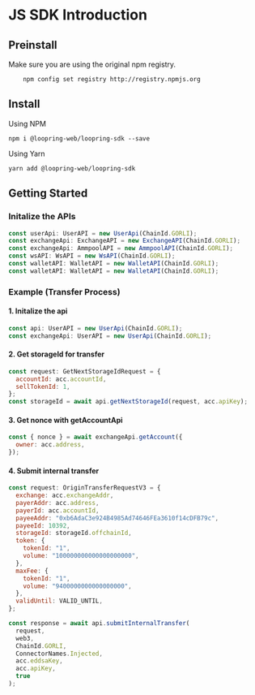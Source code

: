 # JS SDK Introduction

## Preinstall

Make sure you are using the original npm registry.

```shell
    npm config set registry http://registry.npmjs.org
```

## Install

Using NPM

```shell
npm i @loopring-web/loopring-sdk --save
```

Using Yarn

```shell
yarn add @loopring-web/loopring-sdk
```

## Getting Started

### Initalize the APIs

```javascript
const userApi: UserAPI = new UserApi(ChainId.GORLI);
const exchangeApi: ExchangeAPI = new ExchangeAPI(ChainId.GORLI);
const exchangeApi: AmmpoolAPI = new AmmpoolAPI(ChainId.GORLI);
const wsAPI: WsAPI = new WsAPI(ChainId.GORLI);
const walletAPI: WalletAPI = new WalletAPI(ChainId.GORLI);
const walletAPI: WalletAPI = new WalletAPI(ChainId.GORLI);
```

### Example (Transfer Process)

#### 1. Initalize the api

```javascript
const api: UserAPI = new UserApi(ChainId.GORLI);
const exchangeApi: UserAPI = new UserApi(ChainId.GORLI);
```

#### 2. Get storageId for transfer

```javascript
const request: GetNextStorageIdRequest = {
  accountId: acc.accountId,
  sellTokenId: 1,
};
const storageId = await api.getNextStorageId(request, acc.apiKey);
```

#### 3. Get nonce with getAccountApi

```javascript
const { nonce } = await exchangeApi.getAccount({
  owner: acc.address,
});
```

#### 4. Submit internal transfer

```javascript
const request: OriginTransferRequestV3 = {
  exchange: acc.exchangeAddr,
  payerAddr: acc.address,
  payerId: acc.accountId,
  payeeAddr: "0xb6AdaC3e924B4985Ad74646FEa3610f14cDFB79c",
  payeeId: 10392,
  storageId: storageId.offchainId,
  token: {
    tokenId: "1",
    volume: "100000000000000000000",
  },
  maxFee: {
    tokenId: "1",
    volume: "9400000000000000000",
  },
  validUntil: VALID_UNTIL,
};

const response = await api.submitInternalTransfer(
  request,
  web3,
  ChainId.GORLI,
  ConnectorNames.Injected,
  acc.eddsaKey,
  acc.apiKey,
  true
);
```
